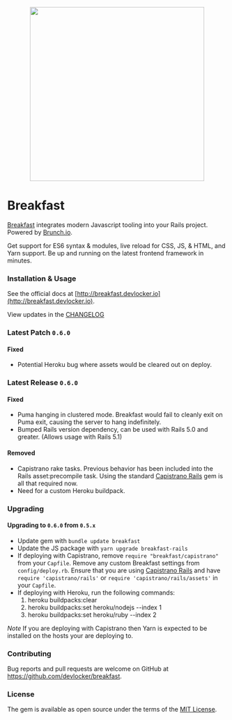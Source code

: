 <p align="center">
  <img src="http://breakfast.devlocker.io/images/breakfast-illustration.png" width="400" />
</p>

# Breakfast

[Breakfast](http://breakfast.devlocker.io/) integrates modern Javascript
tooling into your Rails project. Powered by [Brunch.io](http://brunch.io).

Get support for ES6 syntax & modules, live reload for CSS, JS, & HTML, and Yarn
support. Be up and running on the latest frontend framework in minutes.


### Installation & Usage
See the official docs at
[http://breakfast.devlocker.io](http://breakfast.devlocker.io).

View updates in the [CHANGELOG](https://github.com/devlocker/breakfast/blob/master/CHANGELOG.md)

### Latest Patch `0.6.0`
#### Fixed
- Potential Heroku bug where assets would be cleared out on deploy.

### Latest Release `0.6.0`
#### Fixed
- Puma hanging in clustered mode. Breakfast would fail to cleanly exit on Puma
  exit, causing the server to hang indefinitely.
- Bumped Rails version dependency, can be used with Rails 5.0 and greater.
  (Allows usage with Rails 5.1)
#### Removed
- Capistrano rake tasks. Previous behavior has been included into the Rails
  asset:precompile task. Using the standard [Capistrano Rails](https://github.com/capistrano/rails)
  gem is all that required now.
- Need for a custom Heroku buildpack.

### Upgrading
#### Upgrading to `0.6.0` from `0.5.x`
- Update gem with `bundle update breakfast`
- Update the JS package with `yarn upgrade breakfast-rails`
- If deploying with Capistrano, remove `require "breakfast/capistrano"` from
  your `Capfile`. Remove any custom Breakfast settings from `config/deploy.rb`.
  Ensure that you are using [Capistrano Rails](https://github.com/capistrano/rails)
  and have `require 'capistrano/rails'` or `require 'capistrano/rails/assets'`
  in your `Capfile`.
- If deploying with Heroku, run the following commands:
  1. heroku buildpacks:clear
  2. heroku buildpacks:set heroku/nodejs --index 1
  3. heroku buildpacks:set heroku/ruby --index 2

*Note* If you are deploying with Capistrano then Yarn is expected to be
installed on the hosts your are deploying to.

### Contributing
Bug reports and pull requests are welcome on GitHub at
https://github.com/devlocker/breakfast.

### License
The gem is available as open source under the terms of the [MIT
License](http://opensource.org/licenses/MIT).

